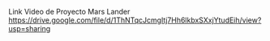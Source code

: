Link Video de Proyecto Mars Lander https://drive.google.com/file/d/1ThNTqcJcmgltj7Hh6lkbxSXxjYtudEih/view?usp=sharing

